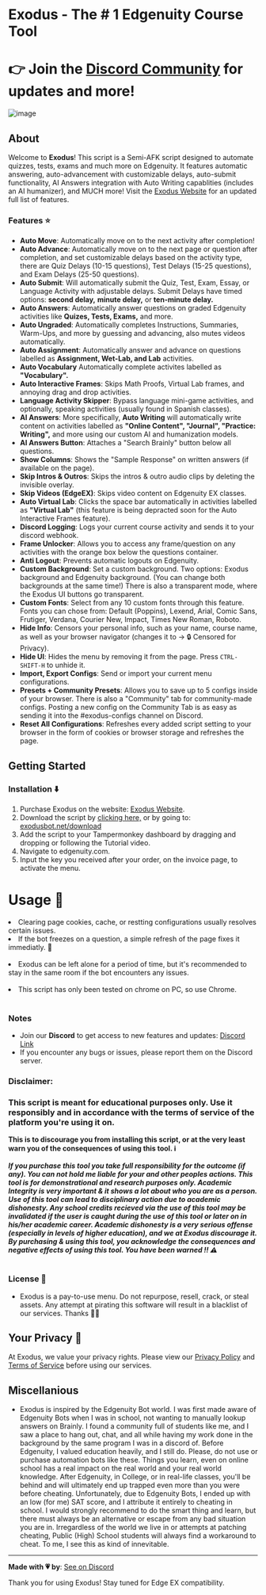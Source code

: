 # Exodus - The # 1 Edgenuity Course Tool
# 👉 Join the [Discord Community](https://api.exodusbot.net/discord) for updates and more!

![image](https://github.com/user-attachments/assets/e7beb487-f9e5-45ad-995c-778a0da21f31)

## About 

Welcome to **Exodus**! This script is a Semi-AFK script designed to automate quizzes, tests, exams and much more on Edgenuity. It features automatic answering, auto-advancement with customizable delays, auto-submit functionality, AI Answers integration with Auto Writing capablities (includes an AI humanizer), and MUCH more! Visit the [Exodus Website](https://exodusbot.net) for an updated full list of features.

### Features ⭐

- **Auto Move**: Automatically move on to the next activity after completion!
- **Auto Advance**: Automatically move on to the next page or question after completion, and set customizable delays based on the activity type, there are Quiz Delays (10-15 questions), Test Delays (15-25 questions), and Exam Delays (25-50 questions).
- **Auto Submit**: Will automatically submit the Quiz, Test, Exam, Essay, or Language Activity with adjustable delays. Submit Delays have timed options: **second delay,** **minute delay,** or **ten-minute delay.**
- **Auto Answers**: Automatically answer questions on graded Edgenuity activities like **Quizes, Tests, Exams,** and more.
- **Auto Ungraded**: Automatically completes Instructions, Summaries, Warm-Ups, and more by guessing and advancing, also mutes videos automatically.
- **Auto Assignment**: Automatically answer and advance on questions labelled as **Assignment, Wet-Lab, and Lab** activities.
- **Auto Vocabulary** Automatically complete activites labelled as **"Vocabulary".**
- **Auto Interactive Frames**: Skips Math Proofs, Virtual Lab frames, and annoying drag and drop activities.
- **Language Activity Skipper**: Bypass language mini-game activities, and optionally, speaking activities (usually found in Spanish classes).
- **AI Answers**: More specifically, **Auto Writing** will automatically write content on activities labelled as **"Online Content", "Journal", "Practice: Writing",** and more using our custom AI and humanization models.
- **AI Answers Button**: Attaches a "Search Brainly" button below all questions.
- **Show Columns**: Shows the "Sample Response" on written answers (if available on the page).
- **Skip Intros & Outros**: Skips the intros & outro audio clips by deleting the invisible overlay.
- **Skip Videos (EdgeEX)**: Skips video content on Edgenuity EX classes.
- **Auto Virtual Lab**: Clicks the space bar automatically in activities labelled as **"Virtual Lab"** (this feature is being depracted soon for the Auto Interactive Frames feature).
- **Discord Logging**: Logs your current course activity and sends it to your discord webhook.
- **Frame Unlocker**: Allows you to access any frame/question on any activities with the orange box below the questions container.
- **Anti Logout**: Prevents automatic logouts on Edgenuity.
- **Custom Background**: Set a custom background. Two options: Exodus background and Edgenuity background. (You can change both backgrounds at the same time!) There is also a transparent mode, where the Exodus UI buttons go transparent.
- **Custom Fonts**: Select from any 10 custom fonts through this feature. Fonts you can chose from: Default (Poppins), Lexend, Arial, Comic Sans, Frutiger, Verdana, Courier New, Impact, Times New Roman, Roboto.
- **Hide Info**: Censors your personal info, such as your name, course name, as well as your browser navigator (changes it to -> 🔒 Censored for Privacy).
- **Hide UI**: Hides the menu by removing it from the page. Press `CTRL-SHIFT-H` to unhide it.
- **Import, Export Configs**: Send or import your current menu configurations.
- **Presets + Community Presets**: Allows you to save up to 5 configs inside of your browser. There is also a "Community" tab for community-made configs. Posting a new config on the Community Tab is as easy as sending it into the #exodus-configs channel on Discord.
- **Reset All Configurations**: Refreshes every added script setting to your browser in the form of cookies or browser storage and refreshes the page.

## Getting Started

### Installation ⬇️

1. Purchase Exodus on the website: [Exodus Website](https://exodusbot.net/).
2. Download the script by [clicking here,](https://api.exodusbot,net/ExodusBot.user.js) or by going to: [exodusbot.net/download](https://exodusbot.net/download)
2. Add the script to your Tampermonkey dashboard by dragging and dropping or following the Tutorial video.
3. Navigate to edgenuity.com.
4. Input the key you received after your order, on the invoice page, to activate the menu.

# Usage 🤖

<li>Clearing page cookies, cache, or restting configurations usually resolves certain issues. </li>
<li>If the bot freezes on a question, a simple refresh of the page fixes it immediatly. 🔄</li><br>
<li>Exodus can be left alone for a period of time, but it's recommended to stay in the same room if the bot encounters any issues.</li><br>
<li>This script has only been tested on chrome on PC, so use Chrome.</li><br>

### Notes 
- Join our **Discord** to get access to new features and updates: [Discord Link](https://discord.gg/exodusbot)
- If you encounter any bugs or issues, please report them on the Discord server.

### Disclaimer:

<h3>This script is meant for educational purposes only. Use it responsibly and in accordance with the terms of service of the platform you're using it on.</h3>
<b>This is to discourage you from installing this script, or at the very least warn you of the consequences of using this tool. ℹ</b><br><br>
<i><b>If you purchase this tool you take full responsibility for the outcome (if any). You can not hold me liable for your and other peoples actions. This tool is for demonstrational and research purposes only. Academic Integrity is very important & it shows a lot about who you are as a person. Use of this tool can lead to disciplinary action due to academic dishonesty. Any school credits recieved via the use of this tool may be <b>invalidated</b> if the user is caught during the use of this tool or later on in his/her academic career. Academic dishonesty is a very serious offense (especially in levels of higher education), and we at Exodus discourage it. By purchasing & using this tool, <b>you acknowledge</b> the consequences and <b>negative</b> effects of using this tool. You have been warned ‼ ⚠</b></i>
<br><br>

### License 🔑

- Exodus is a pay-to-use menu. Do not repurpose, resell, crack, or steal assets. Any attempt at pirating this software will result in a blacklist of our services. Thanks 🙋‍♂️

## Your Privacy 💟

At Exodus, we value your privacy rights. Please view our [Privacy Policy](https://exodusbot.net/privacy-policy) and [Terms of Service](https://exodusbot.net/terms) before using our services.

## Miscellanious

- Exodus is inspired by the Edgenuity Bot world. I was first made aware of Edgenuity Bots when I was in school, not wanting to manually lookup answers on Brainly. I found a community full of students like me, and I saw a place to hang out, chat, and all while having my work done in the background by the same program I was in a discord of. Before Edgenuity, I valued education heavily, and I still do. Please, do not use or purchase automation bots like these. Things you learn, even on online school has a real impact on the real world and your real world knowledge. After Edgenuity, in College, or in real-life classes, you'll be behind and will ultimately end up trapped even more than you were before cheating. Unfortunately, due to Edgenuity Bots, I ended up with an low (for me) SAT score, and I attribute it entirely to cheating in school. I would strongly recommend to do the smart thing and learn, but there must always be an alternative or escape from any bad situation you are in. Irregardless of the world we live in or attempts at patching cheating, Public (High) School students will always find a workaround to cheat. To me, I see this as kind of innevitable. 

---

**Made with 💗 by**: [See on Discord](https://discord.gg/exodusbot)

Thank you for using Exodus! Stay tuned for Edge EX compatibility.
